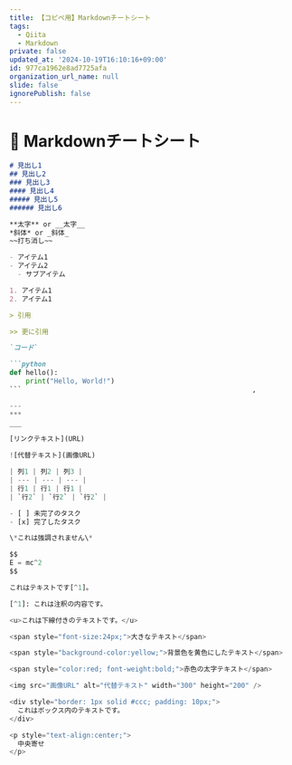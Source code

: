 ```yaml
---
title: 【コピペ用】Markdownチートシート
tags:
  - Qiita
  - Markdown
private: false
updated_at: '2024-10-19T16:10:16+09:00'
id: 977ca1962e8ad7725afa
organization_url_name: null
slide: false
ignorePublish: false
---
```


# 📝 Markdownチートシート
```md
# 見出し1
## 見出し2
### 見出し3
#### 見出し4
##### 見出し5
###### 見出し6

**太字** or __太字__  
*斜体* or _斜体_  
~~打ち消し~~  

- アイテム1
- アイテム2
  - サブアイテム

1. アイテム1
2. アイテム1

> 引用

>> 更に引用

`コード`

```python
def hello():  
    print("Hello, World!")  
```                                                         ,

---
***
___

[リンクテキスト](URL)

![代替テキスト](画像URL)

| 列1 | 列2 | 列3 |
| --- | --- | --- |
| 行1 | 行1 | 行1 |
| `行2` | `行2` | `行2` |

- [ ] 未完了のタスク
- [x] 完了したタスク

\*これは強調されません\*

$$
E = mc^2
$$

これはテキストです[^1]。

[^1]: これは注釈の内容です。

<u>これは下線付きのテキストです。</u>

<span style="font-size:24px;">大きなテキスト</span>

<span style="background-color:yellow;">背景色を黄色にしたテキスト</span>

<span style="color:red; font-weight:bold;">赤色の太字テキスト</span>

<img src="画像URL" alt="代替テキスト" width="300" height="200" />

<div style="border: 1px solid #ccc; padding: 10px;">
  これはボックス内のテキストです。
</div>

<p style="text-align:center;">
  中央寄せ
</p>

```
